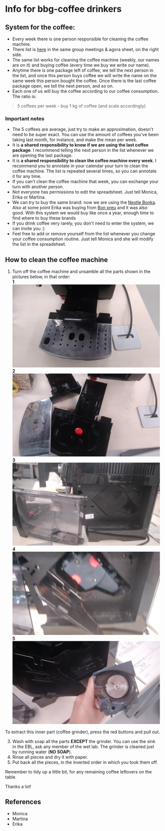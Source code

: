 # Info for bbg-coffee drinkers
## System for the coffee:
- Every week there is one person responsible for cleaning the coffee machine.
- There list is [here](https://docs.google.com/spreadsheets/d/1fA5wBTpkHbuZXG3J1i39s_XP5k__pzl_qwYGCRwjgvI/edit#gid=1753640121) in the same group meetings & agora sheet, on the right side.
- The same list works for cleaning the coffee machine (weekly, our names are on it) and buying coffee (every time we buy we write our name).
- Anytime there is one package left of coffee, we tell the next person in the list, and once this person buys coffee we will write the name on the same week this person bought the coffee. Once there is the last coffee package open, we tell the next person, and so on.
- Each one of us will buy the coffee according to our coffee consumption. The ratio is:

>5 coffees per week - buy 1 kg of coffee (and scale accordingly) 

### Important notes
- The 5 coffees are average, just try to make an approximation, doesn't need to be super exact. You can use the amount of coffees you've been taking last month, for instance, and make the mean per week.
- It is **a shared responsibility to know if we are using the last coffee package**. I recommend telling the next person in the list whenever we are opening the last package.
- It is **a shared responsibility to clean the coffee machine every week**. I recommend you to annotate in your calendar your turn to clean the coffee machine. The list is repeated several times, so you can annotate it for any time.
- If you can't clean the coffee machine that week, you can exchange your turn with another person.
- Not everyone has permissions to edit the spreadsheet. Just tell Monica, Erika or Martina.
- We can try to buy the same brand: now we are using the [Nestle Bonka](https://www.amazon.es/Bonka-428221-Caf%C3%A9-grano-Natural/dp/B00XA1QNAM/ref=asc_df_B00XA1QNAM/?tag=googshopes-21&linkCode=df0&hvadid=366311326534&hvpos=&hvnetw=g&hvrand=6258043893641885346&hvpone=&hvptwo=&hvqmt=&hvdev=c&hvdvcmdl=&hvlocint=&hvlocphy=1005424&hvtargid=pla-790606492934&th=1). Also at some point Erika was buying from [Bon preu](https://www.compraonline.bonpreuesclat.cat/products/83654/details) and it was also good. With this system we would buy like once a year, enough time to find where to buy these brands 
- If you drink coffee very rarely, you don't need to enter the system, we can invite you :) 
- Feel free to add or remove yourself from the list whenever you change your coffee consumption routine. Just tell Monica and she will modify the list in the spreadsheet.

## How to clean the coffee machine
1. Turn off the coffee machine and unsamble all the parts shown in the pictures below, in that order:   
   **1**
   ![coffee1](../assets/images/coffee1.jpg)
   **2**
   ![coffee2](../assets/images/coffee2.jpg)
   **3**
   ![coffee3](../assets/images/coffee3.jpg)
   **4**
   ![coffee4](../assets/images/coffee4.jpg)
   **5**
   ![coffee2](../assets/images/coffee5.jpg)   
   
To extract this inner part (coffee grinder),  press the red buttons and pull out.  
   
3. Wash with soap all the parts **EXCEPT** the grinder. You can use the sink in the EBL, ask any member of the wet lab. The grinder is cleaned just by running water (**NO SOAP**).
4. Rinse all pieces and dry it with paper.
5. Put back all the pieces, in the inverted order in which you took them off.

Remember to tidy up a little bit, for any remaining coffee leftovers on the table.

Thanks a lot!

## References

- Monica
- Martina
- Erika
